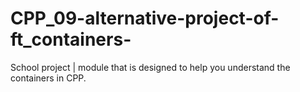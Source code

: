 # CPP_09-alternative-project-of-ft_containers-
School project | module that is designed to help you understand the containers in CPP.
